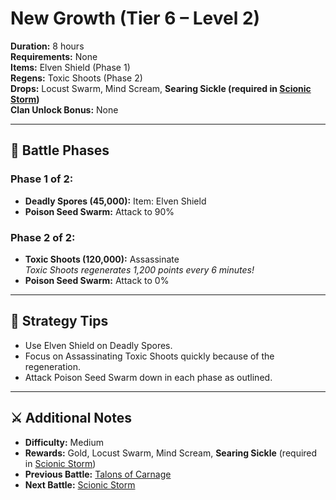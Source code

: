 # New Growth (Tier 6 – Level 2)

**Duration:** 8 hours  
**Requirements:** None  
**Items:** Elven Shield (Phase 1)  
**Regens:** Toxic Shoots (Phase 2)  
**Drops:** Locust Swarm, Mind Scream, **Searing Sickle (required in [Scionic Storm](scionic-storm.md))**  
**Clan Unlock Bonus:** None

---

## 🧪 Battle Phases

### Phase 1 of 2:
- **Deadly Spores (45,000):** Item: Elven Shield  
- **Poison Seed Swarm:** Attack to 90%

### Phase 2 of 2:
- **Toxic Shoots (120,000):** Assassinate  
  *Toxic Shoots regenerates 1,200 points every 6 minutes!*  
- **Poison Seed Swarm:** Attack to 0%

---

## 🧭 Strategy Tips

- Use Elven Shield on Deadly Spores.  
- Focus on Assassinating Toxic Shoots quickly because of the regeneration.  
- Attack Poison Seed Swarm down in each phase as outlined.

---

## ⚔️ Additional Notes

- **Difficulty:** Medium  
- **Rewards:** Gold, Locust Swarm, Mind Scream, **Searing Sickle** (required in [Scionic Storm](scionic-storm.md))  
- **Previous Battle:** [Talons of Carnage](talons-of-carnage.md)  
- **Next Battle:** [Scionic Storm](scionic-storm.md)
